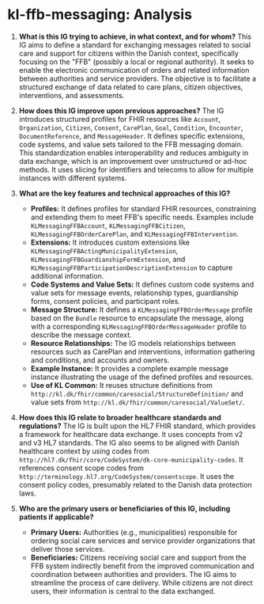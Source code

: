 # kl-ffb-messaging: Analysis

1. **What is this IG trying to achieve, in what context, and for whom?**
   This IG aims to define a standard for exchanging messages related to social care and support for citizens within the Danish context, specifically focusing on the "FFB" (possibly a local or regional authority). It seeks to enable the electronic communication of orders and related information between authorities and service providers. The objective is to facilitate a structured exchange of data related to care plans, citizen objectives, interventions, and assessments.

2. **How does this IG improve upon previous approaches?**
   The IG introduces structured profiles for FHIR resources like `Account`, `Organization`, `Citizen`, `Consent`, `CarePlan`, `Goal`, `Condition`, `Encounter`, `DocumentReference`, and `MessageHeader`. It defines specific extensions, code systems, and value sets tailored to the FFB messaging domain. This standardization enables interoperability and reduces ambiguity in data exchange, which is an improvement over unstructured or ad-hoc methods. It uses slicing for identifiers and telecoms to allow for multiple instances with different systems.

3. **What are the key features and technical approaches of this IG?**
    *   **Profiles:** It defines profiles for standard FHIR resources, constraining and extending them to meet FFB's specific needs. Examples include `KLMessagingFFBAccount`, `KLMessagingFFBCitizen`, `KLMessagingFFBOrderCarePlan`, and `KLMessagingFFBIntervention`.
    *   **Extensions:** It introduces custom extensions like `KLMessagingFFBActingMunicipalityExtension`, `KLMessagingFFBGuardianshipFormExtension`, and `KLMessagingFFBParticipationDescriptionExtension` to capture additional information.
    *   **Code Systems and Value Sets:** It defines custom code systems and value sets for message events, relationship types, guardianship forms, consent policies, and participant roles.
    *   **Message Structure:** It defines a `KLMessagingFFBOrderMessage` profile based on the `Bundle` resource to encapsulate the message, along with a corresponding `KLMessagingFFBOrderMessageHeader` profile to describe the message context.
    *   **Resource Relationships:** The IG models relationships between resources such as CarePlan and interventions, information gathering and conditions, and accounts and owners.
    *   **Example Instance:** It provides a complete example message instance illustrating the usage of the defined profiles and resources.
    *   **Use of KL Common:** It reuses structure definitions from `http://kl.dk/fhir/common/caresocial/StructureDefinition/` and value sets from `http://kl.dk/fhir/common/caresocial/ValueSet/`.

4. **How does this IG relate to broader healthcare standards and regulations?**
   The IG is built upon the HL7 FHIR standard, which provides a framework for healthcare data exchange. It uses concepts from v2 and v3 HL7 standards. The IG also seems to be aligned with Danish healthcare context by using codes from `http://hl7.dk/fhir/core/CodeSystem/dk-core-municipality-codes`. It references consent scope codes from `http://terminology.hl7.org/CodeSystem/consentscope`. It uses the consent policy codes, presumably related to the Danish data protection laws.

5. **Who are the primary users or beneficiaries of this IG, including patients if applicable?**
    *   **Primary Users:** Authorities (e.g., municipalities) responsible for ordering social care services and service provider organizations that deliver those services.
    *   **Beneficiaries:** Citizens receiving social care and support from the FFB system indirectly benefit from the improved communication and coordination between authorities and providers. The IG aims to streamline the process of care delivery. While citizens are not direct users, their information is central to the data exchanged.
